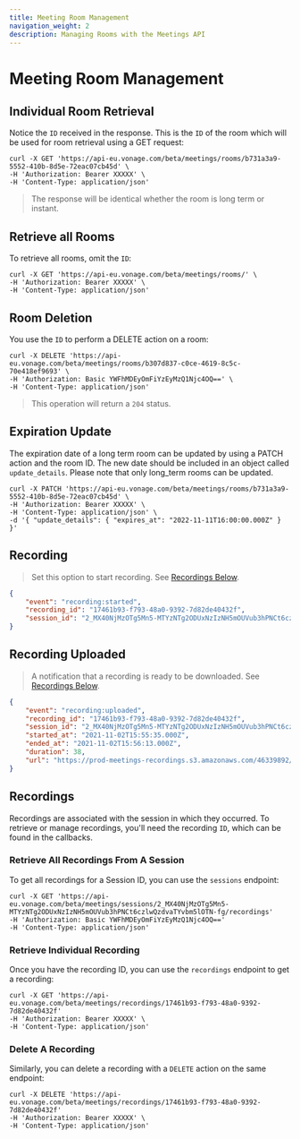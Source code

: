 ```yaml
---
title: Meeting Room Management
navigation_weight: 2
description: Managing Rooms with the Meetings API
---
```


# Meeting Room Management

## Individual Room Retrieval

Notice the ``ID`` received in the response. This is the ``ID`` of the room which will be used for room retrieval using a GET request:

``` curl
curl -X GET 'https://api-eu.vonage.com/beta/meetings/rooms/b731a3a9-5552-410b-8d5e-72eac07cb45d' \
-H 'Authorization: Bearer XXXXX' \
-H 'Content-Type: application/json'
```

> The response will be identical whether the room is long term or instant.

## Retrieve all Rooms

To retrieve all rooms, omit the ``ID``:

``` curl
curl -X GET 'https://api-eu.vonage.com/beta/meetings/rooms/' \
-H 'Authorization: Bearer XXXXX' \
-H 'Content-Type: application/json'
```

## Room Deletion

You use the ``ID`` to perform a DELETE action on a room:

``` curl
curl -X DELETE 'https://api-eu.vonage.com/beta/meetings/rooms/b307d837-c0ce-4619-8c5c-70e418ef9693' \
-H 'Authorization: Basic YWFhMDEyOmFiYzEyMzQ1Njc4OQ==' \
-H 'Content-Type: application/json'
```

> This operation will return a ``204`` status.

## Expiration Update

The expiration date of a long term room can be updated by using a PATCH action and the room ID. The new date should be included in an object called ``update_details``. Please note that only long_term rooms can be updated. 

``` curl
curl -X PATCH 'https://api-eu.vonage.com/beta/meetings/rooms/b731a3a9-5552-410b-8d5e-72eac07cb45d' \
-H 'Authorization: Bearer XXXXX' \
-H 'Content-Type: application/json' \
-d '{ "update_details": { "expires_at": "2022-11-11T16:00:00.000Z" } }'
```

## Recording

> Set this option to start recording. See [Recordings Below](#recordings).

``` json
{
    "event": "recording:started",
    "recording_id": "17461b93-f793-48a0-9392-7d82de40432f",
    "session_id": "2_MX40NjMzOTg5Mn5-MTYzNTg2ODUxNzIzNH5mOUVub3hPNCt6czlwQzdvaTYvbm5lOTN-fg"
}
```

## Recording Uploaded

> A notification that a recording is ready to be downloaded. See [Recordings Below](#recordings).

``` json
{
    "event": "recording:uploaded",
    "recording_id": "17461b93-f793-48a0-9392-7d82de40432f",
    "session_id": "2_MX40NjMzOTg5Mn5-MTYzNTg2ODUxNzIzNH5mOUVub3hPNCt6czlwQzdvaTYvbm5lOTN-fg",
    "started_at": "2021-11-02T15:55:35.000Z",
    "ended_at": "2021-11-02T15:56:13.000Z",
    "duration": 38,
    "url": "https://prod-meetings-recordings.s3.amazonaws.com/46339892/17461b93-f793-48a0-9392-7d82de40432f/archive.mp4?..."
}
```

## Recordings

Recordings are associated with the session in which they occurred. To retrieve or manage recordings, you'll need the recording ``ID``, which can be found in the callbacks.

### Retrieve All Recordings From A Session

To get all recordings for a Session ID, you can use the `sessions` endpoint:

``` curl
curl -X GET 'https://api-eu.vonage.com/beta/meetings/sessions/2_MX40NjMzOTg5Mn5-MTYzNTg2ODUxNzIzNH5mOUVub3hPNCt6czlwQzdvaTYvbm5lOTN-fg/recordings'
-H 'Authorization: Basic YWFhMDEyOmFiYzEyMzQ1Njc4OQ=='
-H 'Content-Type: application/json'
```

### Retrieve Individual Recording

Once you have the recording ID, you can use the ``recordings`` endpoint to get a recording:

``` curl
curl -X GET 'https://api-eu.vonage.com/beta/meetings/recordings/17461b93-f793-48a0-9392-7d82de40432f'
-H 'Authorization: Bearer XXXXX' \
-H 'Content-Type: application/json'
```

### Delete A Recording

Similarly, you can delete a recording with a ``DELETE`` action on the same endpoint:

``` curl
curl -X DELETE 'https://api-eu.vonage.com/beta/meetings/recordings/17461b93-f793-48a0-9392-7d82de40432f'
-H 'Authorization: Bearer XXXXX' \
-H 'Content-Type: application/json'
```
